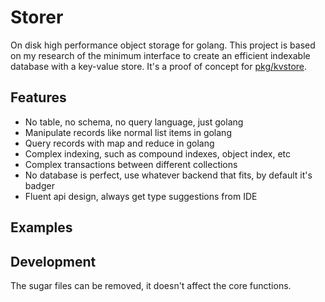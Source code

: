 # Storer

On disk high performance object storage for golang. This project is based on my research of
the minimum interface to create an efficient indexable database with a key-value store.
It's a proof of concept for [pkg/kvstore](pkg/kvstore/interface.go).

## Features

- No table, no schema, no query language, just golang
- Manipulate records like normal list items in golang
- Query records with map and reduce in golang
- Complex indexing, such as compound indexes, object index, etc
- Complex transactions between different collections
- No database is perfect, use whatever backend that fits, by default it's badger
- Fluent api design, always get type suggestions from IDE

## Examples

## Development

The sugar files can be removed, it doesn't affect the core functions.
